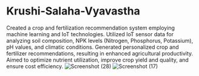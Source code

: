 # Krushi-Salaha-Vyavastha
Created a crop and fertilization recommendation system employing machine learning and IoT technologies. 
Utilized IoT sensor data for analyzing soil composition, NPK levels (Nitrogen, Phosphorus, Potassium), pH values, and climatic conditions. 
Generated personalized crop and fertilizer recommendations, resulting in enhanced agricultural productivity. 
Aimed to optimize nutrient utilization, improve crop yield and quality, and ensure cost efficiency.
![Screenshot (28)](https://github.com/chandrashekarreddyv/Krushi-Salaha-Vyavastha/assets/147227569/94105579-ebcd-4102-845f-f2891ac28152)
![Screenshot (17)](https://github.com/chandrashekarreddyv/Krushi-Salaha-Vyavastha/assets/147227569/fe97660c-9325-4363-9c8a-8987672178e4)
